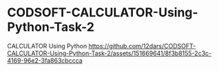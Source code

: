 # CODSOFT-CALCULATOR-Using-Python-Task-2
CALCULATOR Using Python
https://github.com/12dars/CODSOFT-CALCULATOR-Using-Python-Task-2/assets/151669641/8f3b8155-2c3c-4169-96e2-3fa863cbccca
